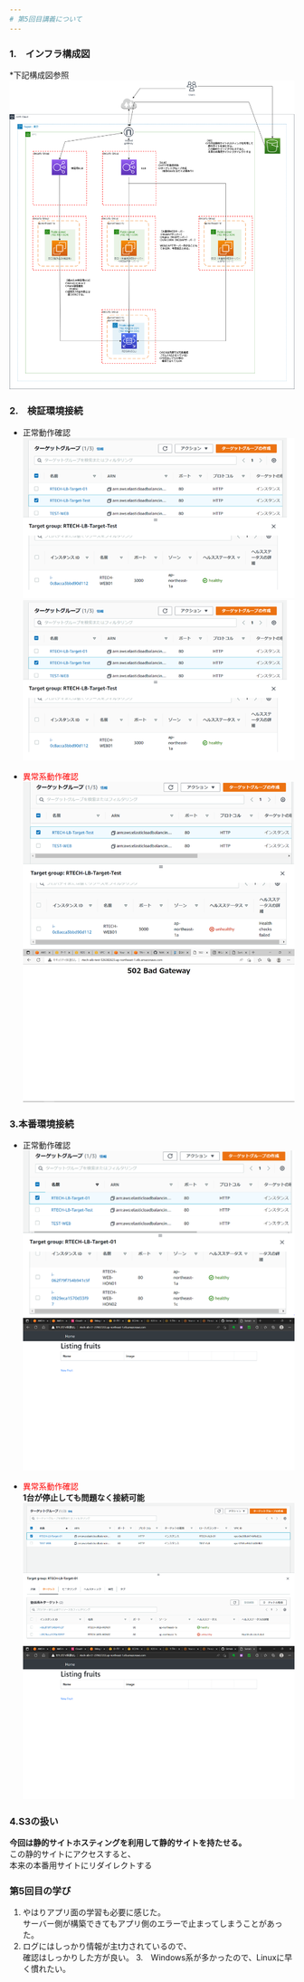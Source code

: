 ```yaml
---
# 第5回目講義について
---
```


### 1.　インフラ構成図
*下記構成図参照  
![構成図](./images/lecture05_kouseizu.png "kouseizu")

### 2.　検証環境接続

* 正常動作確認  
![正常系01](./images/lecture05_kenshou_OK_01.png "kenshouseijou01")  
![正常系02](./images/lecture05_kenshou_OK_01.png "kenshouseijou02")  
  
* <font color="red">異常系動作確認</font>  
![異常系01](./images/lecture05_kenshou_NG_01.png "kenshouijou01")  
![異常系02](./images/lecture05_kenshou_NG_02.png "kenshouijou02")  

### 3.本番環境接続

* 正常動作確認  
![正常系01](./images/lecture05_honban_OK_01.png "honbanseijou01")  
![正常系02](./images/lecture05_honban_OK_02.png "honbanseijou02")  

* <font color="red">異常系動作確認</font>  
**1台が停止しても問題なく接続可能**  
![異常系01](./images/lecture05_honban_NG_01.png "honbanijou01")  
![異常系02](./images/lecture05_honban_NG_02.png "honbanijou02")  

### 4.S3の扱い

**今回は静的サイトホスティングを利用して静的サイトを持たせる。**  
  この静的サイトにアクセスすると、  
  本来の本番用サイトにリダイレクトする
  
### 第5回目の学び

1. やはりアプリ面の学習も必要に感じた。  
サーバー側が構築できてもアプリ側のエラーで止まってしまうことがあった。  
2. ログにはしっかり情報が主t力されているので、  
確認はしっかりした方が良い。
3.　Windows系が多かったので、Linuxに早く慣れたい。
